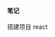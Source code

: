 <!--
 * @Author: your name
 * @Date: 2021-01-04 14:41:57
 * @LastEditTime: 2021-01-04 15:44:11
 * @LastEditors: Please set LastEditors
 * @Description: In User Settings Edit
 * @FilePath: \reactAdmin\react-admin\README.md
-->
#### 笔记
搭建项目
react
